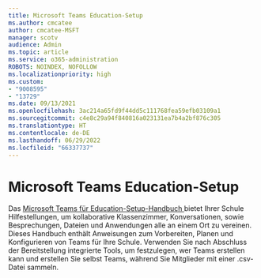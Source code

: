 ```yaml
---
title: Microsoft Teams Education-Setup
ms.author: cmcatee
author: cmcatee-MSFT
manager: scotv
audience: Admin
ms.topic: article
ms.service: o365-administration
ROBOTS: NOINDEX, NOFOLLOW
ms.localizationpriority: high
ms.custom:
- "9008595"
- "13729"
ms.date: 09/13/2021
ms.openlocfilehash: 3ac214a65fd9f44dd5c111768fea59efb03109a1
ms.sourcegitcommit: c4e8c29a94f840816a023131ea7b4a2bf876c305
ms.translationtype: HT
ms.contentlocale: de-DE
ms.lasthandoff: 06/29/2022
ms.locfileid: "66337737"
---
```

# <a name="microsoft-teams-for-education-setup"></a>Microsoft Teams Education-Setup

Das [Microsoft Teams für Education-Setup-Handbuch ](https://admin.microsoft.com/AdminPortal/Home?#/modernonboarding/msteamsedu) bietet Ihrer Schule Hilfestellungen, um kollaborative Klassenzimmer, Konversationen, sowie Besprechungen, Dateien und Anwendungen alle an einem Ort zu vereinen.  Dieses Handbuch enthält Anweisungen zum Vorbereiten, Planen und Konfigurieren von Teams für Ihre Schule. Verwenden Sie nach Abschluss der Bereitstellung integrierte Tools, um festzulegen, wer Teams erstellen kann und erstellen Sie selbst Teams, während Sie Mitglieder mit einer .csv-Datei sammeln. 

